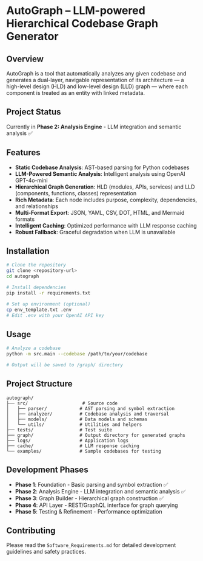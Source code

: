 # AutoGraph – LLM-powered Hierarchical Codebase Graph Generator

## Overview
AutoGraph is a tool that automatically analyzes any given codebase and generates a dual-layer, navigable representation of its architecture — a high-level design (HLD) and low-level design (LLD) graph — where each component is treated as an entity with linked metadata.

## Project Status
Currently in **Phase 2: Analysis Engine** - LLM integration and semantic analysis ✅

## Features
- **Static Codebase Analysis**: AST-based parsing for Python codebases
- **LLM-Powered Semantic Analysis**: Intelligent analysis using OpenAI GPT-4o-mini
- **Hierarchical Graph Generation**: HLD (modules, APIs, services) and LLD (components, functions, classes) representation
- **Rich Metadata**: Each node includes purpose, complexity, dependencies, and relationships
- **Multi-Format Export**: JSON, YAML, CSV, DOT, HTML, and Mermaid formats
- **Intelligent Caching**: Optimized performance with LLM response caching
- **Robust Fallback**: Graceful degradation when LLM is unavailable

## Installation
```bash
# Clone the repository
git clone <repository-url>
cd autograph

# Install dependencies
pip install -r requirements.txt

# Set up environment (optional)
cp env_template.txt .env
# Edit .env with your OpenAI API key
```

## Usage
```bash
# Analyze a codebase
python -m src.main --codebase /path/to/your/codebase

# Output will be saved to /graph/ directory
```

## Project Structure
```
autograph/
├── src/                    # Source code
│   ├── parser/            # AST parsing and symbol extraction
│   ├── analyzer/          # Codebase analysis and traversal
│   ├── models/            # Data models and schemas
│   └── utils/             # Utilities and helpers
├── tests/                 # Test suite
├── graph/                 # Output directory for generated graphs
├── logs/                  # Application logs
├── cache/                 # LLM response caching
└── examples/              # Sample codebases for testing
```

## Development Phases
- **Phase 1**: Foundation - Basic parsing and symbol extraction ✅
- **Phase 2**: Analysis Engine - LLM integration and semantic analysis ✅
- **Phase 3**: Graph Builder - Hierarchical graph construction ✅
- **Phase 4**: API Layer - REST/GraphQL interface for graph querying
- **Phase 5**: Testing & Refinement - Performance optimization

## Contributing
Please read the `Software_Requirements.md` for detailed development guidelines and safety practices. 